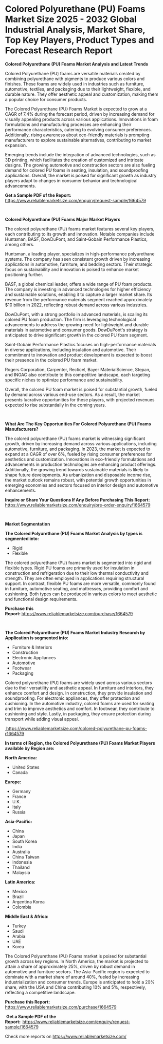 <p><h1>Colored Polyurethane (PU) Foams Market Size 2025 - 2032 Global Industrial Analysis, Market Share, Top Key Players, Product Types and Forecast Research Report</h1></p><p><strong>Colored Polyurethane (PU) Foams Market Analysis and Latest Trends</strong></p>
<p><p>Colored Polyurethane (PU) foams are versatile materials created by combining polyurethane with pigments to produce various colors and finishes. These foams are widely used in industries such as furniture, automotive, textiles, and packaging due to their lightweight, flexible, and durable nature. They offer aesthetic appeal and customization, making them a popular choice for consumer products.</p><p>The Colored Polyurethane (PU) Foams Market is expected to grow at a CAGR of 7.4% during the forecast period, driven by increasing demand for visually appealing products across various applications. Innovations in foam formulations and manufacturing processes are enhancing their performance characteristics, catering to evolving consumer preferences. Additionally, rising awareness about eco-friendly materials is prompting manufacturers to explore sustainable alternatives, contributing to market expansion.</p><p>Emerging trends include the integration of advanced technologies, such as 3D printing, which facilitates the creation of customized and intricate designs. The growing automotive and construction sectors are also fueling demand for colored PU foams in seating, insulation, and soundproofing applications. Overall, the market is poised for significant growth as industry players adapt to changes in consumer behavior and technological advancements.</p></p>
<p><strong>Get a Sample PDF of the Report:&nbsp;</strong> <a href="https://www.reliablemarketsize.com/enquiry/request-sample/1664579?utm_campaign=3530&utm_medium=2&utm_source=Github&utm_content=ia&utm_term=23032025&utm_id=colored-polyurethane-pu-foams">https://www.reliablemarketsize.com/enquiry/request-sample/1664579</a></p>
<p>&nbsp;</p>
<p><strong>Colored Polyurethane (PU) Foams Major Market Players</strong></p>
<p><p>The colored polyurethane (PU) foams market features several key players, each contributing to its growth and innovation. Notable companies include Huntsman, BASF, DowDuPont, and Saint-Gobain Performance Plastics, among others.</p><p>Huntsman, a leading player, specializes in high-performance polyurethane systems. The company has seen consistent growth driven by increasing applications in automotive, furniture, and bedding sectors. Their strategic focus on sustainability and innovation is poised to enhance market positioning further.</p><p>BASF, a global chemical leader, offers a wide range of PU foam products. The company is investing in advanced technologies for higher efficiency and sustainable solutions, enabling it to capture a larger market share. Its revenue from the performance materials segment reached approximately $10 billion in 2022, reflecting robust demand across various industries.</p><p>DowDuPont, with a strong portfolio in advanced materials, is scaling its colored PU foam production. The firm is leveraging technological advancements to address the growing need for lightweight and durable materials in automotive and consumer goods. DowDuPont's strategy is anticipated to drive significant growth in the colored PU foam segment.</p><p>Saint-Gobain Performance Plastics focuses on high-performance materials in diverse applications, including insulation and automotive. Their commitment to innovation and product development is expected to boost their presence in the colored PU foam market.</p><p>Rogers Corporation, Carpenter, Recticel, Bayer MaterialScience, Stepan, and INOAC also contribute to this competitive landscape, each targeting specific niches to optimize performance and sustainability.</p><p>Overall, the colored PU foam market is poised for substantial growth, fueled by demand across various end-use sectors. As a result, the market presents lucrative opportunities for these players, with projected revenues expected to rise substantially in the coming years.</p></p>
<p>&nbsp;</p>
<p><strong>What Are The Key Opportunities For Colored Polyurethane (PU) Foams Manufacturers?</strong></p>
<p><p>The colored polyurethane (PU) foams market is witnessing significant growth, driven by increasing demand across various applications, including automotive, furniture, and packaging. In 2023, the market is expected to expand at a CAGR of over 6%, fueled by rising consumer preferences for aesthetics and customization. Innovations in eco-friendly formulations and advancements in production technologies are enhancing product offerings. Additionally, the growing trend towards sustainable materials is likely to shape future developments. As urbanization and disposable income rise, the market outlook remains robust, with potential growth opportunities in emerging economies and sectors focused on interior design and automotive enhancements.</p></p>
<p><strong>Inquire or Share Your Questions If Any Before Purchasing This Report:</strong> <a href="https://www.reliablemarketsize.com/enquiry/pre-order-enquiry/1664579?utm_campaign=3530&utm_medium=2&utm_source=Github&utm_content=ia&utm_term=23032025&utm_id=colored-polyurethane-pu-foams">https://www.reliablemarketsize.com/enquiry/pre-order-enquiry/1664579</a></p>
<p>&nbsp;</p>
<p><strong>Market Segmentation</strong></p>
<p><strong>The Colored Polyurethane (PU) Foams Market Analysis by types is segmented into:</strong></p>
<p><ul><li>Rigid</li><li>Flexible</li></ul></p>
<p><p>The colored polyurethane (PU) foams market is segmented into rigid and flexible types. Rigid PU foams are primarily used for insulation in construction and refrigeration due to their low thermal conductivity and strength. They are often employed in applications requiring structural support. In contrast, flexible PU foams are more versatile, commonly found in furniture, automotive seating, and mattresses, providing comfort and cushioning. Both types can be produced in various colors to meet aesthetic and functional design requirements.</p></p>
<p><strong>Purchase this Report:&nbsp;</strong><a href="https://www.reliablemarketsize.com/purchase/1664579?utm_campaign=3530&utm_medium=2&utm_source=Github&utm_content=ia&utm_term=23032025&utm_id=colored-polyurethane-pu-foams">https://www.reliablemarketsize.com/purchase/1664579</a></p>
<p>&nbsp;</p>
<p><strong>The Colored Polyurethane (PU) Foams Market Industry Research by Application is segmented into:</strong></p>
<p><ul><li>Furniture & Interiors</li><li>Construction</li><li>Electronic Appliances</li><li>Automotive</li><li>Footwear</li><li>Packaging</li></ul></p>
<p><p>Colored polyurethane (PU) foams are widely used across various sectors due to their versatility and aesthetic appeal. In furniture and interiors, they enhance comfort and design. In construction, they provide insulation and soundproofing. For electronic appliances, they offer protection and cushioning. In the automotive industry, colored foams are used for seating and trim to improve aesthetics and comfort. In footwear, they contribute to cushioning and style. Lastly, in packaging, they ensure protection during transport while adding visual appeal.</p></p>
<p><a href="https://www.reliablemarketsize.com/colored-polyurethane-pu-foams-r1664579?utm_campaign=3530&utm_medium=2&utm_source=Github&utm_content=ia&utm_term=23032025&utm_id=colored-polyurethane-pu-foams">&nbsp;https://www.reliablemarketsize.com/colored-polyurethane-pu-foams-r1664579</a></p>
<p><strong>In terms of Region, the Colored Polyurethane (PU) Foams Market Players available by Region are:</strong></p>
<p>
    <p> <strong> North America: </strong>
        <ul>
            <li>United States</li>
            <li>Canada</li>
        </ul>
        </p> 
    <p> <strong> Europe: </strong>
        <ul>
            <li>Germany</li>
            <li>France</li>
            <li>U.K.</li>
            <li>Italy</li>
            <li>Russia</li>
        </ul>
        </p> 
    <p> <strong> Asia-Pacific: </strong>
        <ul>
            <li>China</li>
            <li>Japan</li>
            <li>South Korea</li>
            <li>India</li>
            <li>Australia</li>
            <li>China Taiwan</li>
            <li>Indonesia</li>
            <li>Thailand</li>
            <li>Malaysia</li>
        </ul>
        </p> 
    <p> <strong> Latin America: </strong>
        <ul>
            <li>Mexico</li>
            <li>Brazil</li>
            <li>Argentina Korea</li>
            <li>Colombia</li>
        </ul>
        </p> 
    <p> <strong> Middle East & Africa: </strong>
        <ul>
            <li>Turkey</li>
            <li>Saudi</li>
            <li>Arabia</li>
            <li>UAE</li>
            <li>Korea</li>
        </ul>
    </p>
    </p>
<p><p>The Colored Polyurethane (PU) Foams market is poised for substantial growth across key regions. In North America, the market is projected to attain a share of approximately 25%, driven by robust demand in automotive and furniture sectors. The Asia-Pacific region is expected to dominate with a market share of around 40%, fueled by increasing industrialization and consumer trends. Europe is anticipated to hold a 20% share, with the USA and China contributing 10% and 5%, respectively, reflecting a competitive landscape.</p></p>
<p><strong>Purchase this Report: </strong><a href="https://www.reliablemarketsize.com/purchase/1664579?utm_campaign=3530&utm_medium=2&utm_source=Github&utm_content=ia&utm_term=23032025&utm_id=colored-polyurethane-pu-foams">https://www.reliablemarketsize.com/purchase/1664579</a></p>
<p>&nbsp;<strong>Get a Sample PDF of the Report:&nbsp;&nbsp;</strong><a href="https://www.reliablemarketsize.com/enquiry/request-sample/1664579?utm_campaign=3530&utm_medium=2&utm_source=Github&utm_content=ia&utm_term=23032025&utm_id=colored-polyurethane-pu-foams">https://www.reliablemarketsize.com/enquiry/request-sample/1664579</a></p>
<p><strong></strong></p>
<p>Check more reports on <a href="https://www.reliablemarketsize.com/?utm_campaign=3530&utm_medium=2&utm_source=Github&utm_content=ia&utm_term=23032025&utm_id=colored-polyurethane-pu-foams">https://www.reliablemarketsize.com/</a></p>